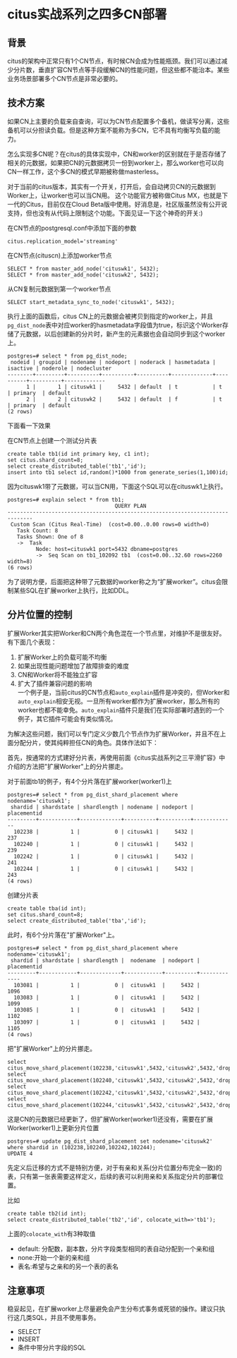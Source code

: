 # citus实战系列之四多CN部署

## 背景

citus的架构中正常只有1个CN节点，有时候CN会成为性能瓶颈。我们可以通过减少分片数，垂直扩容CN节点等手段缓解CN的性能问题，但这些都不能治本。某些业务场景部署多个CN节点是非常必要的。

## 技术方案

如果CN上主要的负载来自查询，可以为CN节点配置多个备机，做读写分离，这些备机可以分担读负载。但是这种方案不能称为多CN，它不具有均衡写负载的能力。

怎么实现多CN呢？在citus的具体实现中，CN和worker的区别就在于是否存储了相关的元数据，如果把CN的元数据拷贝一份到worker上，那么worker也可以向CN一样工作，这个多CN的模式早期被称做masterless。

对于当前的citus版本，其实有一个开关，打开后，会自动拷贝CN的元数据到Worker上，让worker也可以当CN用。 这个功能官方被称做Citus MX，也就是下一代的Citus，目前仅在Cloud Beta版中使用。好消息是，社区版虽然没有公开说支持，但也没有从代码上限制这个功能。下面见证一下这个神奇的开关:)

在CN节点的postgresql.conf中添加下面的参数

	citus.replication_model='streaming'

在CN节点(cituscn)上添加worker节点

	SELECT * from master_add_node('cituswk1', 5432);
	SELECT * from master_add_node('cituswk2', 5432);

从CN复制元数据到第一个worker节点

	SELECT start_metadata_sync_to_node('cituswk1', 5432);

执行上面的函数后，citus CN上的元数据会被拷贝到指定的worker上，并且`pg_dist_node`表中对应worker的hasmetadata字段值为true，标识这个Worker存储了元数据，以后创建新的分片时，新产生的元素据也会自动同步到这个worker上。


	postgres=# select * from pg_dist_node;
	 nodeid | groupid | nodename | nodeport | noderack | hasmetadata | isactive | noderole | nodecluster 
	--------+---------+----------+----------+----------+-------------+----------+----------+-------------
	      1 |       1 | cituswk1 |     5432 | default  | t           | t        | primary  | default
	      2 |       2 | cituswk2 |     5432 | default  | f           | t        | primary  | default
	(2 rows)

下面看一下效果

在CN节点上创建一个测试分片表

	create table tb1(id int primary key, c1 int);
    set citus.shard_count=8;
	select create_distributed_table('tb1','id');
	insert into tb1 select id,random()*1000 from generate_series(1,100)id;

因为cituswk1带了元数据，可以当CN用，下面这个SQL可以在cituswk1上执行。

	postgres=# explain select * from tb1;
	                                  QUERY PLAN                                  
	------------------------------------------------------------------------------
	 Custom Scan (Citus Real-Time)  (cost=0.00..0.00 rows=0 width=0)
	   Task Count: 8
	   Tasks Shown: One of 8
	   ->  Task
	         Node: host=cituswk1 port=5432 dbname=postgres
	         ->  Seq Scan on tb1_102092 tb1  (cost=0.00..32.60 rows=2260 width=8)
	(6 rows)

为了说明方便，后面把这种带了元数据的worker称之为“扩展worker”。citus会限制某些SQL在扩展worker上执行，比如DDL。


## 分片位置的控制

扩展Worker其实把Worker和CN两个角色混在一个节点里，对维护不是很友好。有下面几个表现：

1. 扩展Worker上的负载可能不均衡
2. 如果出现性能问题增加了故障排查的难度
3. CN和Worker将不能独立扩容
4. 扩大了插件兼容问题的影响  
   一个例子是，当前citus的CN节点和`auto_explain`插件是冲突的，但Worker和`auto_explain`相安无视。一旦所有worker都作为扩展worker，那么所有的worker也都不能幸免。`auto_explain`插件只是我们在实际部署时遇到的一个例子，其它插件可能会有类似情况。


为解决这些问题，我们可以专门定义少数几个节点作为扩展Worker，并且不在上面分配分片，使其纯粹担任CN的角色。具体作法如下：

首先，按通常的方式建好分片表，再使用前面《citus实战系列之三平滑扩容》中介绍的方法把"扩展Worker"上的分片挪走。

对于前面tb1的例子，有4个分片落在扩展worker(worker1)上

	postgres=# select * from pg_dist_shard_placement where nodename='cituswk1';
	 shardid | shardstate | shardlength | nodename | nodeport | placementid 
	---------+------------+-------------+----------+----------+-------------
	  102238 |          1 |           0 | cituswk1 |     5432 |         237
	  102240 |          1 |           0 | cituswk1 |     5432 |         239
	  102242 |          1 |           0 | cituswk1 |     5432 |         241
	  102244 |          1 |           0 | cituswk1 |     5432 |         243
	(4 rows)


创建分片表

	create table tba(id int);
	set citus.shard_count=8;
	select create_distributed_table('tba','id');

此时，有6个分片落在"扩展Worker"上。

	postgres=# select * from pg_dist_shard_placement where nodename='cituswk1';
	 shardid | shardstate | shardlength |  nodename  | nodeport | placementid 
	---------+------------+-------------+------------+----------+-------------
	  103081 |          1 |           0 |  cituswk1  |     5432 |        1096
	  103083 |          1 |           0 |  cituswk1  |     5432 |        1099
	  103085 |          1 |           0 |  cituswk1  |     5432 |        1102
	  103097 |          1 |           0 |  cituswk1  |     5432 |        1105
	(4 rows)

把"扩展Worker"上的分片挪走。

	select citus_move_shard_placement(102238,'cituswk1',5432,'cituswk2',5432,'drop');
	select citus_move_shard_placement(102240,'cituswk1',5432,'cituswk2',5432,'drop');
	select citus_move_shard_placement(102242,'cituswk1',5432,'cituswk2',5432,'drop');
	select citus_move_shard_placement(102244,'cituswk1',5432,'cituswk2',5432,'drop');

这是CN的元数据已经更新了，但扩展Worker(worker1)还没有，需要在扩展Worker(worker1)上更新分片位置

	postgres=# update pg_dist_shard_placement set nodename='cituswk2' where shardid in (102238,102240,102242,102244);
	UPDATE 4

先定义后迁移的方式不是特别方便，对于有亲和关系(分片位置分布完全一致)的表，只有第一张表需要这样定义，后续的表可以利用亲和关系指定分片的部署位置。

比如

	create table tb2(id int);
	select create_distributed_table('tb2','id', colocate_with=>'tb1');

上面的`colocate_with`有3种取值

- default: 分配数，副本数，分片字段类型相同的表自动分配到一个亲和组
- none:开始一个新的亲和组
- 表名:希望与之亲和的另一个表的表名

## 注意事项

稳妥起见，在扩展worker上尽量避免会产生分布式事务或死锁的操作。建议只执行这几类SQL，并且不使用事务。

- SELECT
- INSERT
- 条件中带分片字段的SQL
